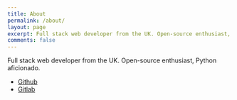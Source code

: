 ```yaml
---
title: About
permalink: /about/
layout: page
excerpt: Full stack web developer from the UK. Open-source enthusiast, Python aficionado.
comments: false
---
```


Full stack web developer from the UK. Open-source enthusiast, Python aficionado. 

- <a href="https://github.com/adamb70" target="_blank" rel="noopener">Github</a>
- <a href="https://gitlab.com/adamb70" target="_blank" rel="noopener">Gitlab</a>
